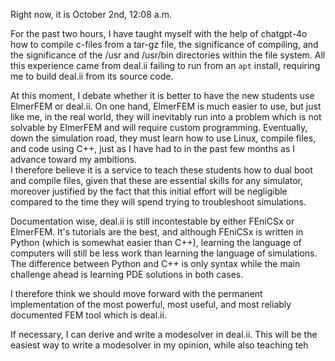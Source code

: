 Right now, it is October 2nd, 12:08 a.m.

For the past two hours, I have taught myself with the help of chatgpt-4o how to compile c-files from a tar-gz file, the significance of compiling, and the significance of the /usr and /usr/bin directories within the file system. All this experience came from deal.ii failing to run from an `apt` install, requiring me to build deal.ii from its source code.

At this moment, I debate whether it is better to have the new students use ElmerFEM or deal.ii.
On one hand, ElmerFEM is much easier to use, but just like me, in the real world, they will inevitably run into a problem which is not solvable by ElmerFEM and will require custom programming. Eventually, down the simulation road, they must learn how to use Linux, compile files, and code using C++, just as I have had to in the past few months as I advance toward my ambitions.
\
I therefore believe it is a service to teach these students how to dual boot and compile files, given that these are essential skills for any simulator, moreover justified by the fact that this initial effort will be negligible compared to the time they will spend trying to troubleshoot simulations. 

Documentation wise, deal.ii is still incontestable by either FEniCSx or ElmerFEM. It's tutorials are the best, and although FEniCSx is written in Python (which is somewhat easier than C++), learning the language of computers will still be less work than learning the language of simulations. The difference between Python and C++ is only syntax while the main challenge ahead is learning PDE solutions in both cases.

I therefore think we should move forward with the permanent implementation of the most powerful, most useful, and most reliably documented FEM tool which is deal.ii.

If necessary, I can derive and write a modesolver in deal.ii. This will be the easiest way to write a modesolver in my opinion, while also teaching teh 